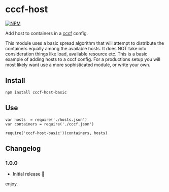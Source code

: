 # cccf-host
[![NPM](https://nodei.co/npm/cccf-host-basic.png)](https://nodei.co/npm/cccf-host-basic/)

Add host to containers in a [cccf](https://github.com/asbjornenge/cccf) config. 

This module uses a basic spread algorithm that will attempt to distribute the containers equally among the available hosts. 
It does NOT take into consideration things like load, available resource etc. This is a basic example of adding hosts to a cccf config. 
For a productions setup you will most likely want use a more sophisticated module, or write your own.

## Install

	npm install cccf-host-basic

## Use

	var hosts  = require('./hosts.json')
	var containers = require('./cccf.json')

	require('cccf-host-basic')(containers, hosts)

## Changelog

### 1.0.0

* Initial release :tada:

enjoy.
